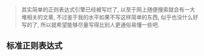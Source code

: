 > 其实简单的正则表达式引擎已经被写烂了, 以至于网上随便搜索就会有一大堆相关的文章, 不过鉴于我的水平如果不写这样简单的东西, 似乎也没什么好写的了, 所以就希望能够尽量写得比别人更通俗易懂一些吧.

## 标准正则表达式
